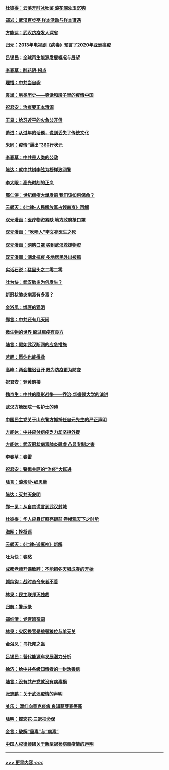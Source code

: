 #### [杜彼得：云落开时冰吐鉴 浪花深处玉沉钩](../pages/nsc993/n11892107.md?t=02250102) 
#### [郑岩：武汉百步亭 样本活动与样本遭遇](../pages/nsc993/n11892310.md?t=02250102) 
#### [方能达：武汉疠疫发人深省](../pages/nsc993/n11891376.md?t=02250102) 
#### [归元：2013年电视剧《病毒》预言了2020年亚洲瘟疫](../pages/nsc993/n11891126.md?t=02250102) 
#### [吕锡民：全球再生能源发展概况与展望](../pages/nsc993/n11890613.md?t=02250102) 
#### [李春草：醉花阴·拐点](../pages/nsc993/n11890567.md?t=02250102) 
#### [理悟：中共当自毙](../pages/nsc993/n11890559.md?t=02250102) 
#### [袁斌：另类历史——笑话和段子里的疫情中国](../pages/nsc993/n11889243.md?t=02250102) 
#### [祝君安：治疫要正本清源](../pages/nsc993/n11889085.md?t=02250102) 
#### [王易：给习近平的火急公开信](../pages/nsc993/n11888225.md?t=02250102) 
#### [萧进：从过年的话题，说到丢失了传统文化](../pages/nsc993/n11887732.md?t=02250102) 
#### [朱同：疫情“逼出”360行状元](../pages/nsc993/n11887678.md?t=02250102) 
#### [李春草：中共是人类的公敌](../pages/nsc993/n11887656.md?t=02250102) 
#### [陈达：就中共树李弦为榜样致网警](../pages/nsc993/n11887625.md?t=02250102) 
#### [李大眼：高光时刻的正义](../pages/nsc993/n11887585.md?t=02250102) 
#### [邢仁涛：世纪瘟疫大爆发前 我们该如何保命？](../pages/nsc993/n11887535.md?t=02250102) 
#### [云鹤天：《七律▪人民解放军占领南京》再解](../pages/nsc993/n11887524.md?t=02250102) 
#### [双元漫画：医疗物资紧缺 地方政府抢口罩](../pages/nsc993/n11884744.md?t=02250102) 
#### [双元漫画：“吹哨人”李文亮医生之死](../pages/nsc993/n11884705.md?t=02250102) 
#### [双元漫画：网购口罩 买到武汉救援物资](../pages/nsc993/n11884670.md?t=02250102) 
#### [双元漫画：湖北抗疫 多地居民外出被抓](../pages/nsc993/n11884643.md?t=02250102) 
#### [实话石说：猛回头之二零二零](../pages/nsc993/n11883968.md?t=02250102) 
#### [吐为快：武汉肺炎为何发生？](../pages/nsc993/n11882180.md?t=02250102) 
#### [新冠状肺炎病毒有多毒？](../pages/nsc993/n11881790.md?t=02250102) 
#### [金浴凤：绑匪的猫泪](../pages/nsc993/n11880664.md?t=02250102) 
#### [郑言：中共还有几天闹](../pages/nsc993/n11880645.md?t=02250102) 
#### [微生物的世界 躲过瘟疫有良方](../pages/nsc993/n11880492.md?t=02250102) 
#### [陆言：假如武汉断网的应急措施](../pages/nsc993/n11880619.md?t=02250102) 
#### [苦胆：愿你也能得救](../pages/nsc993/n11880601.md?t=02250102) 
#### [高峰：两会推迟召开  既为防疫更为防变](../pages/nsc993/n11879977.md?t=02250102) 
#### [祝君安：登黄鹤楼](../pages/nsc993/n11880583.md?t=02250102) 
#### [魏京生：中共的隐形战争——乔治‧华盛顿大学的演讲](../pages/nsc993/n11879765.md?t=02250102) 
#### [武汉方舱医院一名护士的诗](../pages/nsc993/n11878480.md?t=02250102) 
#### [中国民主党关于山东警方抓捕任自元先生的严正声明](../pages/nsc993/n11877506.md?t=02250102) 
#### [方能达：中共应付疠疫乏力却坚拒外援](../pages/nsc993/n11877497.md?t=02250102) 
#### [方能达：武汉冠状病毒肺炎肆虐 凸显专制之害](../pages/nsc993/n11877475.md?t=02250102) 
#### [李春草：春雷](../pages/nsc993/n11876287.md?t=02250102) 
#### [祝君安：警惕共匪的“治疫”大跃进](../pages/nsc993/n11876084.md?t=02250102) 
#### [陆言：浪淘沙•细思量](../pages/nsc993/n11876071.md?t=02250102) 
#### [陈达：灭共天象明](../pages/nsc993/n11876063.md?t=02250102) 
#### [郑一见：从自焚谎言到武汉封城](../pages/nsc993/n11875621.md?t=02250102) 
#### [杜彼得：华人应悬灯照亮跟前 卷幔观天下之时势](../pages/nsc993/n11874822.md?t=02250102) 
#### [海网：换将谣](../pages/nsc993/n11873712.md?t=02250102) 
#### [云鹤天：《七律▪送瘟神》新解](../pages/nsc993/n11873598.md?t=02250102) 
#### [吐为快：春愁](../pages/nsc993/n11872801.md?t=02250102) 
#### [成都老师开课致辞：不能把冬天唱成春的开始](../pages/nsc993/n11872653.md?t=02250102) 
#### [颜纯钩：战时态令来者不善](../pages/nsc993/n11872011.md?t=02250102) 
#### [林泉：民主联邦灭独裁](../pages/nsc993/n11870998.md?t=02250102) 
#### [归航：警示录](../pages/nsc993/n11870963.md?t=02250102) 
#### [郑纯清：党官鸣冤词](../pages/nsc993/n11870938.md?t=02250102) 
#### [林泉：灾区换官是狼替狼位与羊无关](../pages/nsc993/n11870896.md?t=02250102) 
#### [金浴凤：乌托邦之蛊](../pages/nsc993/n11870879.md?t=02250102) 
#### [吕锡民：替代能源车发展潜力分析](../pages/nsc993/n11870656.md?t=02250102) 
#### [徐济：给中共各级知情者的一封劝善信](../pages/nsc993/n11868561.md?t=02250102) 
#### [陆言：没有共产党就没有病毒祸](../pages/nsc993/n11868232.md?t=02250102) 
#### [张志鹏：关于武汉疫情的声明](../pages/nsc993/n11867182.md?t=02250102) 
#### [关乐： 漂红向善克疫病 良知萌芽春笋蓬](../pages/nsc993/n11865710.md?t=02250102) 
#### [陆明：蝶恋花‧三退把命保](../pages/nsc993/n11865673.md?t=02250102) 
#### [金言：破解“蛊毒”与“病毒”](../pages/nsc993/n11864103.md?t=02250102) 
#### [中国人权律师团关于新型冠状病毒疫情的声明](../pages/nsc993/n11864249.md?t=02250102) 

----
#### [ >>> 更早内容 <<< ](../indexes/nsc993-earlier.md)
